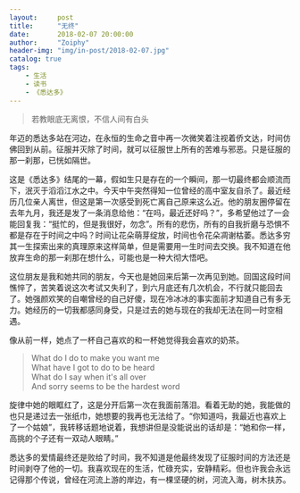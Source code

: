 ```yaml
---
layout:     post
title:      "无终"
date:       2018-02-07 20:00:00
author:     "Zoiphy"
header-img: "img/in-post/2018-02-07.jpg"
catalog: true
tags:
    - 生活
    - 读书
    - 《悉达多》
---
```


> 若教眼底无离恨，不信人间有白头


年迈的悉达多站在河边，在永恒的生命之音中再一次微笑着注视着侨文达，时间仿佛回到从前。征服并灭除了时间，就可以征服世上所有的苦难与邪恶。只是征服的那一刹那，已恍如隔世。

这是《悉达多》结尾的一幕，假如生只是存在的一个瞬间，那一切最终都会顺流而下，泯灭于滔滔江水之中。今天中午突然得知一位曾经的高中室友自杀了。最近经历几位亲人离世，但这是第一次感受到死亡离自己原来这么近。他的朋友圈停留在去年九月，我还是发了一条消息给他：“在吗，最近还好吗？”，多希望他过了一会能回复我：“挺忙的，但是我很好，勿念”。所有的悲伤，所有的自我折磨与恐惧不都是存在于时间之中吗？时间让花朵萌芽绽放，时间也令花朵凋谢枯萎。悉达多穷其一生探索出来的真理原来这样简单，但是需要用一生时间去交换。我不知道在他放弃生命的那一刹那在想什么，可能也是一种大彻大悟吧。

这位朋友是我和她共同的朋友，今天也是她回来后第一次再见到她。回国这段时间憔悴了，苦笑着说这次考试又失利了，到六月底还有几次机会，不行就只能回去了。她强颜欢笑的自嘲曾经的自己好傻，现在冷冰冰的事实面前才知道自己有多无力。她经历的一切我都感同身受，只是过去的她与现在的我却无法在同一时空相遇。

像从前一样，她点了一杯自己喜欢的和一杯她觉得我会喜欢的奶茶。

>What do I do to make you want me <br>
>What have I got to do to be heard <br>
>What do I say when it's all over <br>
>And sorry seems to be the hardest word <br>

旋律中她的眼眶红了，这是分开后第一次在我面前落泪。看着无助的她，我能做的也只是递过去一张纸巾，她想要的我再也无法给了。“你知道吗，我最近也喜欢上了一个姑娘”，我转移话题地说着，我想讲但是没能说出的话却是：“她和你一样，高挑的个子还有一双动人眼睛。”

悉达多的爱情最终还是败给了时间，我不知道是他最终发现了征服时间的方法还是时间剥夺了他的一切。我喜欢现在的生活，忙碌充实，安静精彩。但也许我会永远记得那个传说，曾经在河流上游的岸边，有一棵坚硬的树，河流入海，树木扶苏。

